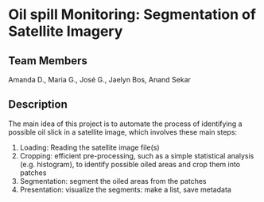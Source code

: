 # Oil spill Monitoring: Segmentation of Satellite Imagery

## Team Members
Amanda D., Maria G., José G., Jaelyn Bos, Anand Sekar

## Description
The main idea of this project is to automate the process of identifying a possible oil slick in a satellite image, which involves these main steps: 
 1. Loading: Reading the satellite image file(s)
 2. Cropping: efficient pre-processing, such as a simple statistical analysis (e.g. histogram), to identify possible oiled areas and crop them into patches
 3. Segmentation: segment the oiled areas from the patches
 4. Presentation: visualize the segments: make a list, save metadata 
